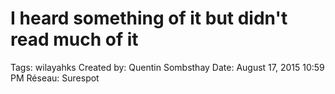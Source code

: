 # I heard something of it but didn't read much of it

Tags: wilayahks
Created by: Quentin Sombsthay
Date: August 17, 2015 10:59 PM
Réseau: Surespot